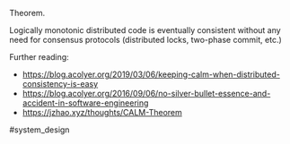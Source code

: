 Theorem.

Logically monotonic distributed code is eventually consistent without any need for consensus protocols (distributed locks, two-phase commit, etc.)

Further reading:
- https://blog.acolyer.org/2019/03/06/keeping-calm-when-distributed-consistency-is-easy
- https://blog.acolyer.org/2016/09/06/no-silver-bullet-essence-and-accident-in-software-engineering
- https://jzhao.xyz/thoughts/CALM-Theorem

#system_design